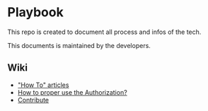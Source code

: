 # Playbook

This repo is created to document all process and infos of the tech.

This documents is maintained by the developers.

## Wiki
- ["How To" articles](https://github.com/pontte/playbook/blob/master/Wiki/README.md)
- [How to proper use the Authorization?](https://github.com/pontte/playbook/tree/master/Architecture/Torre/Authorization)
- [Contribute](https://github.com/pontte/playbook/blob/master/Wiki/articles/how_to_contribute.md)

